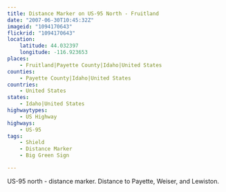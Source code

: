 ```yaml
---
title: Distance Marker on US-95 North - Fruitland
date: "2007-06-30T10:45:32Z"
imageid: "1094170643"
flickrid: "1094170643"
location:
    latitude: 44.032397
    longitude: -116.923653
places:
    - Fruitland|Payette County|Idaho|United States
counties:
    - Payette County|Idaho|United States
countries:
    - United States
states:
    - Idaho|United States
highwaytypes:
    - US Highway
highways:
    - US-95
tags:
    - Shield
    - Distance Marker
    - Big Green Sign

---
```

US-95 north - distance marker.  Distance to Payette, Weiser, and Lewiston.